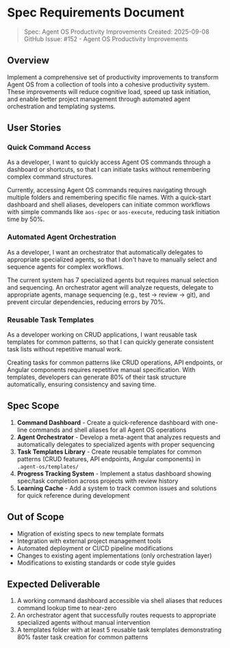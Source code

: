 # Spec Requirements Document

> Spec: Agent OS Productivity Improvements
> Created: 2025-09-08
> GitHub Issue: #152 - Agent OS Productivity Improvements

## Overview

Implement a comprehensive set of productivity improvements to transform Agent OS from a collection of tools into a cohesive productivity system. These improvements will reduce cognitive load, speed up task initiation, and enable better project management through automated agent orchestration and templating systems.

## User Stories

### Quick Command Access

As a developer, I want to quickly access Agent OS commands through a dashboard or shortcuts, so that I can initiate tasks without remembering complex command structures.

Currently, accessing Agent OS commands requires navigating through multiple folders and remembering specific file names. With a quick-start dashboard and shell aliases, developers can initiate common workflows with simple commands like `aos-spec` or `aos-execute`, reducing task initiation time by 50%.

### Automated Agent Orchestration

As a developer, I want an orchestrator that automatically delegates to appropriate specialized agents, so that I don't have to manually select and sequence agents for complex workflows.

The current system has 7 specialized agents but requires manual selection and sequencing. An orchestrator agent will analyze requests, delegate to appropriate agents, manage sequencing (e.g., test → review → git), and prevent circular dependencies, reducing errors by 70%.

### Reusable Task Templates

As a developer working on CRUD applications, I want reusable task templates for common patterns, so that I can quickly generate consistent task lists without repetitive manual work.

Creating tasks for common patterns like CRUD operations, API endpoints, or Angular components requires repetitive manual specification. With templates, developers can generate 80% of their task structure automatically, ensuring consistency and saving time.

## Spec Scope

1. **Command Dashboard** - Create a quick-reference dashboard with one-line commands and shell aliases for all Agent OS operations
2. **Agent Orchestrator** - Develop a meta-agent that analyzes requests and automatically delegates to specialized agents with proper sequencing
3. **Task Templates Library** - Create reusable templates for common patterns (CRUD features, API endpoints, Angular components) in `.agent-os/templates/`
4. **Progress Tracking System** - Implement a status dashboard showing spec/task completion across projects with review history
5. **Learning Cache** - Add a system to track common issues and solutions for quick reference during development

## Out of Scope

- Migration of existing specs to new template formats
- Integration with external project management tools
- Automated deployment or CI/CD pipeline modifications
- Changes to existing agent implementations (only orchestration layer)
- Modifications to existing standards or code style guides

## Expected Deliverable

1. A working command dashboard accessible via shell aliases that reduces command lookup time to near-zero
2. An orchestrator agent that successfully routes requests to appropriate specialized agents without manual intervention
3. A templates folder with at least 5 reusable task templates demonstrating 80% faster task creation for common patterns